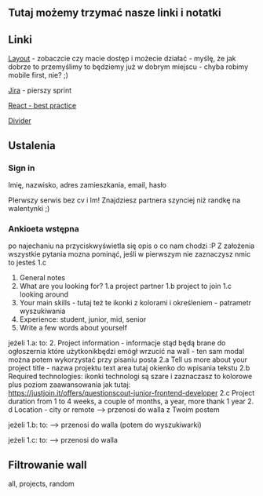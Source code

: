 ## Tutaj możemy trzymać nasze linki i notatki


## Linki
[Layout](https://www.figma.com/file/9fu4JT9mX1qHIQOkI1ywbc/FindIT_WelcomePage?node-id=0%3A1) - zobaczcie czy macie dostęp i możecie działać - myślę, że jak dobrze to przemyślimy to będziemy już w dobrym miejscu - chyba robimy mobile first, nie? ;)

[Jira](https://jira.is-academy.pl/secure/RapidBoard.jspa?rapidView=410&projectKey=JFDZR2&view=planning&selectedIssue=JFDZR2-6&issueLimit=100) - pierszy sprint


[React - best practice](https://alexkondov.com/tao-of-react/)

[Divider](https://material-ui.com/components/dividers/)



## Ustalenia
### Sign in
Imię, nazwisko, adres zamieszkania, email, hasło

PIerwszy serwis bez cv i lm! Znajdziesz partnera szynciej niż randkę na walentynki ;)
### Ankioeta wstępna
po najechaniu na przyciskwyświetla się opis o co nam chodzi :P
Z założenia wszystkie pytania mozna pominąć, jeśli w pierwszym nie zaznaczysz nmic to jesteś 1.c
1. General notes
1. What are you looking for?
1.a project partner
1.b project to join
1.c looking around
2. Your main skills - tutaj też te ikonki z kolorami i określeniem - patrametr wyszukiwania
3. Experience: student, junior, mid, senior
4. Write a few words about yourself


jeżeli 1.a: to:
2. Project information - informacje stąd będą brane do ogłoszernia które użytkonikbędzi emógł wrzucić na wall - ten sam modal można potem wykorzystać przy pisaniu posta 
2.a Tell us more about your project
title - nazwa projektu
text area tutaj okienko do wpisania tekstu
2.b Required technologies: ikonki technologi są szare i zaznaczasz to kolorowe
plus poziom zaawansowania jak tutaj: https://justjoin.it/offers/questionscout-junior-frontend-developer
2.c Project duration
from 1 to 4 weeks, a couple of months, a year, more thank 1 year
2. d Location - city or remote
--> przenosi do walla z Twoim postem

jeżeli 1.b: to:
--> przenosi do walla (potem do wyszukiwarki)

jeżeli 1.c: to:
--> przenosi do walla

## Filtrowanie wall
all, projects, random



